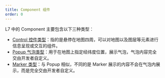 ```yaml
---
title: Component 组件
order: 0
---
```


L7 中的 Component 主要包含以下三种类型：

- [Control 控件类型](./control/control)：指的是悬停在地图四周，可以对地图以及图层等元素进行信息呈现或交互的组件。
- [Popup 气泡类型](./popup/popup)：用于在地图上指定经纬度位置，展示气泡，气泡内容完全交由开发者自定义。
- [Marker 类型](./marker/marker)：与 Popup 相似，不同的是 Marker 展示的内容不会在气泡内展示，而是完全交由开发者自定义。
